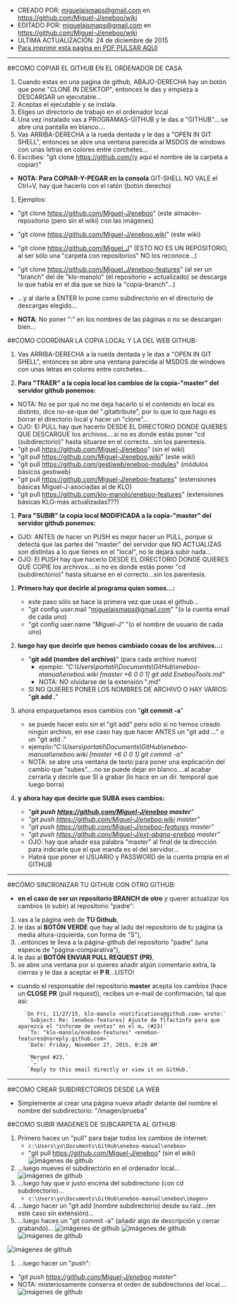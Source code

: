 * CREADO POR: miguelajsmaps@gmail.com en https://github.com/Miguel-J/eneboo/wiki
* EDITADO POR: miguelajsmaps@gmail.com en https://github.com/Miguel-J/eneboo/wiki
* ULTIMA ACTUALIZACIÓN: 24 de diciembre de 2015
* [Para imprimir esta pagina en PDF PULSAR AQUI](https://gitprint.com/Miguel-J/eneboo/wiki/GITHUB-COMO-INSTALARLO-Y-USARLO)

----
##COMO COPIAR EL GITHUB EN EL ORDENADOR DE CASA
1. Cuando estas en una pagina de github, ABAJO-DERECHA hay un botón que pone "CLONE IN DESKTOP", entonces le das y empieza a DESCARGAR un ejecutable...
1. Aceptas el ejecutable y se instala.
1. Eliges un directorio de trabajo en el ordenador local
1. Una vez instalado vas a PROGRAMAS-GITHUB y le das a "GITHUB"....se abre una pantalla en blanco....
1. Vas ARRIBA-DERECHA a la rueda dentada y le das a "OPEN IN GIT SHELL", entonces se abre una ventana parecida al MSDOS de windows con unas letras en colores entre corchetes...
1. Escribes: "git clone https://github.com/(y aqui el nombre de la carpeta a copiar)"
 * **NOTA: Para COPIAR-Y-PEGAR en la consola** GIT-SHELL NO VALE el Ctrl+V, hay que hacerlo con el ratón (botón derecho)
1. Ejemplos: 
 * "git clone https://github.com/Miguel-J/eneboo" (este almacén-repositorio (pero sin el wiki) con las imágenes)
 * "git clone https://github.com/Miguel-J/eneboo.wiki" (este wiki)
 * "git clone https://github.com/Miguel_J" (ESTO NO ES UN REPOSITORIO, al ser sólo una "carpeta con repositorios" NO los reconoce...)
 * "git clone https://github.com/Miguel_J/eneboo-features" (al ser un "branch" del de "klo-manolo" (el repositorio + actualizado) se descarga lo que había en el día que se hizo la "copia-branch"...)

* ...y al darle a ENTER lo pone como subdirectorio en el directorio de descargas elegido...

* **NOTA**: No poner ":" en los nombres de las páginas o no se descargan bien...

##CÓMO COORDINAR LA COPIA LOCAL Y LA DEL WEB GITHUB:
1. Vas ARRIBA-DERECHA a la rueda dentada y le das a "OPEN IN GIT SHELL", entonces se abre una ventana parecida al MSDOS de windows con unas letras en colores entre corchetes...

1. **Para "TRAER" a la copia local los cambios de la copia-"master" del servidor github ponemos:**
 * NOTA: No se por qué no me deja hacerlo si el contenido en local es distinto, dice no-se-que del ".gitattribute", por lo que lo que hago es borrar el directorio local y hacer un "clone"...
 * OJO: El PULL hay que hacerlo DESDE EL DIRECTORIO DONDE QUIERES QUE DESCARGUE los archivos....si no es donde estás poner "cd (subdirectorio)" hasta situarse en el correcto...sin los parentesis.
 * "git pull https://github.com/Miguel-J/eneboo" (sin el wiki)
 * "git pull https://github.com/Miguel-J/eneboo.wiki" (este wiki)
 * "git pull https://github.com/gestiweb/eneboo-modules" (módulos básicos gestiweb)
 * "git pull https://github.com/Miguel-J/eneboo-features" (extensiones básicas Miguel-J-asociadas al de KLO)
 * "git pull https://github.com/klo-manolo/eneboo-features" (extensiones básicas KLO-más actualizadas???)

1. **Para "SUBIR" la copia local MODIFICADA a la copia-"master" del servidor github ponemos:**
 * OJO: ANTES de hacer un PUSH es mejor hacer un PULL, porque si detecta que las partes del "master" del servidor que NO ACTUALIZAS son distintas a lo que tienes en el "local", no te dejará subir nada...
 * OJO: El PUSH hay que hacerlo DESDE EL DIRECTORIO DONDE QUIERES QUE COPIE los archivos....si no es donde estás poner "cd (subdirectorio)" hasta situarse en el correcto...sin los parentesis.

1. **Primero hay que decirle al programa quien somos...:**
    * este paso sólo se hace la primera vez que usas el github...
    * "git config user.mail "miguelajsmaps@gmail.com" "(o la cuenta email de cada uno)
    * "git config user.name "Miguel-J" "(o el nombre de usuario de cada uno)

1. **luego hay que decirle que hemos cambiado cosas de los archivos...:**
    * "**git add (nombre del archivo)**" (para cada archivo nuevo)
        * ejemplo: _"C:\Users\portatil\Documents\GitHub\eneboo-manual\eneboo.wiki [master +6 0 0 1] git add EnebooTools.md"_ 
        * NOTA: NO olvidarse de la extensión ".md"
    * SI NO QUIERES PONER LOS NOMBRES DE ARCHIVO O HAY VARIOS: "**git add .**"

1. ahora empaquetamos esos cambios con "**git commit -a**"
    * se puede hacer esto sin el "git add" pero sólo si no hemos creado ningún archivo, en ese caso hay que hacer ANTES un "git add ..." o un "git add ."
    * ejemplo:_"C:\Users\portatil\Documents\GitHub\eneboo-manual\eneboo.wiki [master +6 0 0 1] git commit -a"_ 
    * NOTA: se abre una ventana de texto para poner una explicación del cambio que "subes"....no se puede dejar en blanco....al acabar cerrarla y decirle que SI a grabar (lo hace en un dir. temporal que luego borra)

1. **y ahora hay que decirle que SUBA esos cambios:**
    * _"**git push https://github.com/Miguel-J/eneboo master**"_
    * _"git push https://github.com/Miguel-J/eneboo.wiki master"_
    * _"git push https://github.com/Miguel-J/eneboo-features master"_
    * _"git push https://github.com/Miguel-J/ext-abanq-eneboo master"_
    * OJO: hay que añadir esa palabra "master" al final de la dirección para indicarle que el que manda es el del servidor...
    * Habrá que poner el USUARIO y PASSWORD de la cuenta propia en el GITHUB

---

##CÓMO SINCRONIZAR TU GITHUB CON OTRO GITHUB:
* **en el caso de ser un repositorio BRANCH de otro** y querer actualizar los cambios (o subir) al repositorio "padre":

1. vas a la página web de **TU Github**,
1. le das al **BOTÓN VERDE** que hay al lado del repositorio de tu página (a media altura-izquierda, con forma de "S"),
1. ..entonces te lleva a la página-github del repositorio "padre" (una especie de "página-comparativa"), 
1. le das al **BOTÓN ENVIAR PULL REQUEST (PR)**,
1. se abre una ventana por si quieres añadir algún comentario extra, la cierras y le das a aceptar el **P R**...LISTO!

* cuando el responsable del repositorio **master** acepta los cambios (hace un **CLOSE PR** (pull request)), recibes un e-mail de confirmación, tal que asi:

        `On Fri, 11/27/15, klo-manolo <notifications@github.com> wrote:`
         `Subject: Re: [eneboo-features] Ajuste de flfactinfo para que aparezca el "informe de ventas" en el m… (#23)`
         `To: "klo-manolo/eneboo-features" <eneboo-features@noreply.github.com>`
         `Date: Friday, November 27, 2015, 8:20 AM`

         `Merged #23.`
          `—`
         `Reply to this email directly or view it on GitHub.`

---

##COMO CREAR SUBDIRECTORIOS DESDE LA WEB

* Simplemente al crear una página nueva añadir delante del nombre el nombre del subdirectorio: "/imagen/prueba"

##COMO SUBIR IMAGENES DE SUBCARPETA AL GITHUB:

1. Primero haces un "pull" para bajar todos los cambios de internet:
     * `c:\Users\yo\Documents\GitHub\eneboo-manual\eneboo>`
     * "git pull https://github.com/Miguel-J/eneboo" (sin el wiki)
![imágenes de github](https://github.com/Miguel-J/eneboo/blob/master/imagen/eneboo-github-imagen/eneboo-github-imagen-02.jpg)
1. ...luego mueves el subdirectorio en el ordenador local...
![imágenes de github](https://github.com/Miguel-J/eneboo/blob/master/imagen/eneboo-github-imagen/eneboo-github-imagen-03.jpg)
1. ...luego hay que ir justo encima del subdirectorio (con cd subdirectorio)...
     * `c:\Users\yo\Documents\GitHub\eneboo-manual\eneboo\imagen>`
1. ...luego hacer un "git add (nombre subdirectorio) desde su raíz...(en este caso sin extensión)...
1. ...luego haces un "git commit -a" (añadir algo de descripción y cerrar grabando)... 
![imágenes de github](https://github.com/Miguel-J/eneboo/blob/master/imagen/eneboo-github-imagen/eneboo-github-imagen-04.jpg)
![imágenes de github](https://github.com/Miguel-J/eneboo/blob/master/imagen/eneboo-github-imagen/eneboo-github-imagen-05.jpg)
![imágenes de github](https://github.com/Miguel-J/eneboo/blob/master/imagen/eneboo-github-imagen/eneboo-github-imagen-06.jpg)

![imágenes de github](https://github.com/Miguel-J/eneboo/blob/master/imagen/eneboo-github-imagen/eneboo-github-imagen-07.jpg)

1. ...luego hacer un "push":
* _"git push https://github.com/Miguel-J/eneboo master"_
* NOTA: misteriosamente conserva el orden de subdirectorios del local....
![imágenes de github](https://github.com/Miguel-J/eneboo/blob/master/imagen/eneboo-github-imagen/eneboo-github-imagen-08.jpg)
